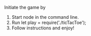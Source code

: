 Initiate the game by
1. Start node in the command line.
2. Run let play = require('./ticTacToe');
3. Follow instructions and enjoy!
